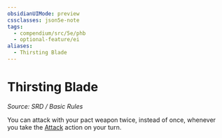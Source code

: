 ```yaml
---
obsidianUIMode: preview
cssclasses: json5e-note
tags:
  - compendium/src/5e/phb
  - optional-feature/ei
aliases:
  - Thirsting Blade
---
```

# Thirsting Blade
*Source: SRD / Basic Rules* 

You can attack with your pact weapon twice, instead of once, whenever you take the [Attack](actions.md#Attack) action on your turn.
